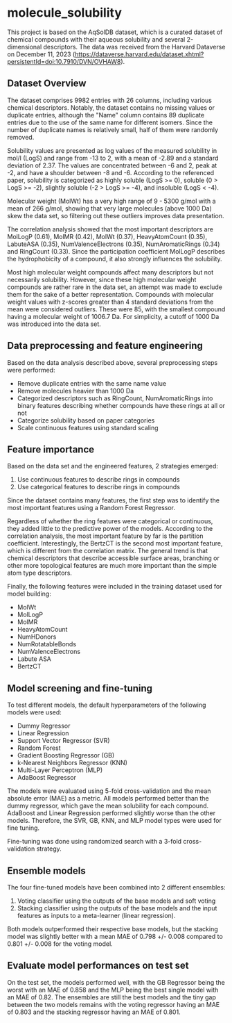 # molecule_solubility

This project is based on the AqSolDB dataset, which is a curated dataset of chemical compounds with their aqueous solubility and several 2-dimensional descriptors. The data was received from the Harvard Dataverse on December 11, 2023 (https://dataverse.harvard.edu/dataset.xhtml?persistentId=doi:10.7910/DVN/OVHAW8).

## Dataset Overview

The dataset comprises 9982 entries with 26 columns, including various chemical descriptors. 
Notably, the dataset contains no missing values or duplicate entries, although the "Name" column contains 89 duplicate entries due to the use of the same name for different isomers. Since the number of duplicate names is relatively small, half of them were randomly removed.

Solubility values are presented as log values of the measured solubility in mol/l (LogS) and range from -13 to 2, with a mean of -2.89 and a standard deviation of 2.37. The values are concentrated between -6 and 2, peak at -2, and have a shoulder between -8 and -6. According to the referenced paper, solubility is categorized as highly soluble (LogS >= 0), soluble (0 > LogS >= -2), slightly soluble (-2 > LogS >= -4), and insoluble (LogS < -4). 

Molecular weight (MolWt) has a very high range of 9 - 5300 g/mol with a mean of 266 g/mol, showing that very large molecules (above 1000 Da) skew the data set, so filtering out these outliers improves data presentation.

The correlation analysis showed that the most important descriptors are MolLogP (0.61), MolMR (0.42), MolWt (0.37), HeavyAtomCount (0.35), LabuteASA (0.35), NumValenceElectrons (0.35), NumAromaticRings (0.34) and RingCount (0.33). Since the participation coefficient MolLogP describes the hydrophobicity of a compound, it also strongly influences the solubility.

Most high molecular weight compounds affect many descriptors but not necessarily solubility. However, since these high molecular weight compounds are rather rare in the data set, an attempt was made to exclude them for the sake of a better representation. Compounds with molecular weight values with z-scores greater than 4 standard deviations from the mean were considered outliers. These were 85, with the smallest compound having a molecular weight of 1006.7 Da. For simplicity, a cutoff of 1000 Da was introduced into the data set.

## Data preprocessing and feature engineering

Based on the data analysis described above, several preprocessing steps were performed:

- Remove duplicate entries with the same name value
- Remove molecules heavier than 1000 Da
- Categorized descriptors such as RingCount, NumAromaticRings into binary features describing whether compounds have these rings at all or not
- Categorize solubility based on paper categories
- Scale continuous features using standard scaling

## Feature importance

Based on the data set and the engineered features, 2 strategies emerged:
1. Use continuous features to describe rings in compounds
2. Use categorical features to describe rings in compounds

Since the dataset contains many features, the first step was to identify the most important features using a Random Forest Regressor. 

Regardless of whether the ring features were categorical or continuous, they added little to the predictive power of the models. According to the correlation analysis, the most important feature by far is the partition coefficient. Interestingly, the BertzCT is the second most important feature, which is different from the correlation matrix. The general trend is that chemical descriptors that describe accessible surface areas, branching or other more topological features are much more important than the simple atom type descriptors.

Finally, the following features were included in the training dataset used for model building:
- MolWt
- MolLogP
- MolMR
- HeavyAtomCount
- NumHDonors
- NumRotatableBonds
- NumValenceElectrons
- Labute ASA
- BertzCT

## Model screening and fine-tuning

To test different models, the default hyperparameters of the following models were used:
- Dummy Regressor
- Linear Regression
- Support Vector Regressor (SVR)
- Random Forest
- Gradient Boosting Regressor (GB)
- k-Nearest Neighbors Regressor (KNN)
- Multi-Layer Perceptron (MLP)
- AdaBoost Regressor

The models were evaluated using 5-fold cross-validation and the mean absolute error (MAE) as a metric. All models performed better than the dummy regressor, which gave the mean solubility for each compound. AdaBoost and Linear Regression performed slightly worse than the other models. Therefore, the SVR, GB, KNN, and MLP model types were used for fine tuning.

Fine-tuning was done using randomized search with a 3-fold cross-validation strategy.

## Ensemble models

The four fine-tuned models have been combined into 2 different ensembles:
1. Voting classifier using the outputs of the base models and soft voting
2. Stacking classifier using the outputs of the base models and the input features as inputs to a meta-learner (linear regression).

Both models outperformed their respective base models, but the stacking model was slightly better with a mean MAE of 0.798 +/- 0.008 compared to 0.801 +/- 0.008 for the voting model.

## Evaluate model performances on test set

On the test set, the models performed well, with the GB Regressor being the worst with an MAE of 0.858 and the MLP being the best single model with an MAE of 0.82. The ensembles are still the best models and the tiny gap between the two models remains with the voting regressor having an MAE of 0.803 and the stacking regressor having an MAE of 0.801.
